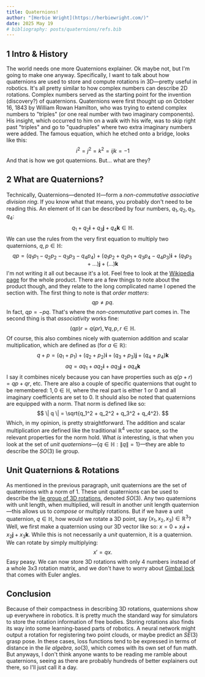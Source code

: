 ```yaml
---
title: Quaternions!
author: "[Herbie Wright](https://herbiewright.com/)"
date: 2025 May 19
# bibliography: posts/quaternions/refs.bib
---
```


## 1 Intro & History

The world needs one more Quaternions explainer. Ok maybe not, but I'm going to make one anyway. Specifically, I want to talk about how quaternions are used to store and compute rotations in 3D—pretty useful in robotics. It's all pretty similar to how complex numbers can describe 2D rotations. Complex numbers served as the starting point for the invention (discovery?) of quaternions. Quaternions were first thought up on October 16, 1843 by William Rowan Hamilton, who was trying to extend complex numbers to "triples" (or one real number with two imaginary components). His insight, which occurred to him on a walk with his wife, was to skip right past "triples" and go to "quadruples" where two extra imaginary numbers were added. The famous equation, which he etched onto a bridge, looks like this:
$$ i^2 = j^2 = k^2 = ijk = -1 $$
And that is how we got quaternions. But... what are they?

## 2 What are Quaternions?

Technically, Quaternions—denoted $\mathbb H$—form a *non-commutative* *associative* *division ring*. If you know what that means, you probably don't need to be reading this. An element of $\mathbb H$ can be described by four numbers, $q_1, q_2, q_3, q_4$:
$$ q_1 + q_2 \mathbf i + q_3 \mathbf j + q_4 \mathbf k \in \mathbb H. $$
We can use the rules from the very first equation to multiply two quaternions, $q, p \in \mathbb H$:
$$ qp = (q_1 p_1-q_2 p_2-q_3 p_3 - q_4 p_4) + (q_1 p_2 + q_2 p_1 + q_3 p_4 - q_4 p_3)\mathbf i + (q_1 p_3 + ...) \mathbf j + (...) \mathbf k$$
I'm not writing it all out because it's a lot. Feel free to look at the [Wikipedia page](https://en.wikipedia.org/wiki/Quaternion) for the whole product. There are a few things to note about the product though, and they relate to the long complicated name I opened the section with. The first thing to note is that *order matters*:
$$ q p \neq p q. $$
In fact, $q p = - p q$. That's where the *non-commutative* part comes in. The second thing is that *associativity* works fine:
$$ (q p) r = q (p r), \forall q, p, r \in \mathbb H. $$
Of course, this also combines nicely with quaternion addition and scalar multiplication, which are defined as (for $a \in \mathbb R$):
$$ q + p = (q_1 + p_1) + (q_2 + p_2) \mathbf i + (q_3 + p_3) \mathbf j + (q_4 + p_4) \mathbf k $$
$$ a q = a q_1 + a q_2 \mathbf i + a q_3 \mathbf j + a q_4 \mathbf k $$
I say it combines nicely because you can have properties such as $q(p + r) = qp + qr$, etc.
There are also a couple of specific quaternions that ought to be remembered: $1, 0 \in \mathbb H$, where the real part is either 1 or 0 and all imaginary coefficients are set to 0.
It should also be noted that quaternions are equipped with a norm. That norm is defined like so:
$$ \| q \| = \sqrt{q_1^2 + q_2^2 + q_3^2 + q_4^2}. $$
Which, in my opinion, is pretty straightforward. The addition and scalar multiplication are defined like the traditional $\mathbb R^4$ vector space, so the relevant properties for the norm hold. What *is* interesting, is that when you look at the set of *unit quaternions*—$\{q \in \mathbb H: \|q\|=1\}$—they are able to describe the $SO(3)$ lie group.

## Unit Quaternions & Rotations

As mentioned in the previous paragraph, unit quaternions are the set of quaternions with a norm of 1. These unit quaternions can be used to describe the [lie group of 3D rotations](https://en.wikipedia.org/wiki/3D_rotation_group), denoted $SO(3)$. Any two quaternions with unit length, when multiplied, will result in another unit length quaternion—this allows us to *compose* or multiply rotations. But if we have a unit quaternion, $q \in \mathbb H$, how would we rotate a 3D point, say $(x_1, x_2, x_3) \in \mathbb R^3$? Well, we first make a quaternion using our 3D vector like so:
$x = 0 + x_1 \mathbf i + x_2 \mathbf j + x_3 \mathbf k.$
While this is not necessarily a *unit* quaternion, it is a quaternion. We can rotate by simply multiplying:
$$ x' = q x. $$
Easy peasy. We can now store 3D rotations with only 4 numbers instead of a whole 3x3 rotation matrix, and we don't have to worry about [Gimbal lock](https://en.wikipedia.org/wiki/Gimbal_lock) that comes with Euler angles. 

## Conclusion

Because of their compactness in describing 3D rotations, quaternions show up everywhere in robotics. It is pretty much the standard way for simulators to store the rotation information of free bodies. Storing rotations also finds its way into some learning-based parts of robotics. A neural network might output a rotation for registering two point clouds, or maybe predict an $SE(3)$ grasp pose. In these cases, loss functions tend to be expressed in terms of distance in the *lie algebra*, $so(3)$, which comes with its own set of fun math. But anyways, I don't think anyone wants to be reading me ramble about quaternions, seeing as there are probably hundreds of better explainers out there, so I'll just call it a day.

